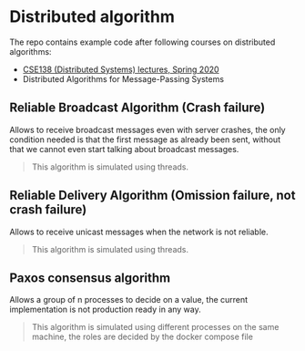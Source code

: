 # Distributed algorithm
The repo contains example code after following courses on distributed algorithms:
- [CSE138 (Distributed Systems) lectures, Spring 2020](https://www.youtube.com/@lindseykuperwithasharpie)
- Distributed Algorithms for Message-Passing Systems 

## Reliable Broadcast Algorithm (Crash failure)
Allows to receive broadcast messages even with server crashes, the only condition needed is that the first message as already been sent, without that we cannot even start talking about broadcast messages.
> This algorithm is simulated using threads.

## Reliable Delivery Algorithm (Omission failure, not crash failure)
Allows to receive unicast messages when the network is not reliable.
> This algorithm is simulated using threads.

## Paxos consensus algorithm
Allows a group of n processes to decide on a value, the current implementation is not production ready in any way.

> This algorithm is simulated using different processes on the same machine, the roles are decided by the docker compose file
